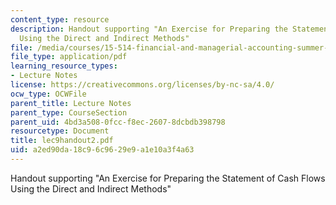```yaml
---
content_type: resource
description: Handout supporting "An Exercise for Preparing the Statement of Cash Flows
  Using the Direct and Indirect Methods"
file: /media/courses/15-514-financial-and-managerial-accounting-summer-2003/a2ed90da18c96c9629e9a1e10a3f4a63_lec9handout2.pdf
file_type: application/pdf
learning_resource_types:
- Lecture Notes
license: https://creativecommons.org/licenses/by-nc-sa/4.0/
ocw_type: OCWFile
parent_title: Lecture Notes
parent_type: CourseSection
parent_uid: 4bd3a508-0fcc-f8ec-2607-8dcbdb398798
resourcetype: Document
title: lec9handout2.pdf
uid: a2ed90da-18c9-6c96-29e9-a1e10a3f4a63
---
```

Handout supporting "An Exercise for Preparing the Statement of Cash Flows Using the Direct and Indirect Methods"